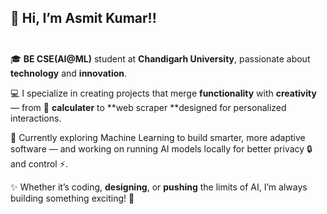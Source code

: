 ## 👋 Hi, I’m Asmit Kumar!!  <br/> <br/>

🎓 **BE CSE(AI@ML)** student at **Chandigarh University**, passionate about **technology** and **innovation**. <br/> 

💻 I specialize in creating projects that merge **functionality** with **creativity** — from 🧾 **calculater** to  **web scraper **designed for personalized interactions.<br/>

📌 Currently exploring Machine Learning to build smarter, more adaptive software — and working on running AI models locally for better privacy 🔒 and control ⚡.<br/>  

✨ Whether it’s coding, **designing**, or **pushing** the limits of AI, I’m always building something exciting! 🚀<br/>
